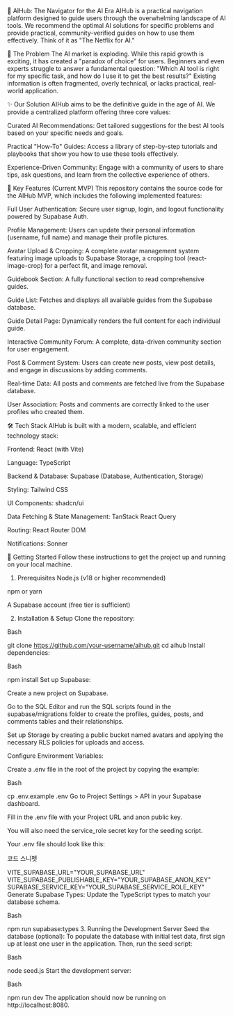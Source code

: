🧠 AIHub: The Navigator for the AI Era
AIHub is a practical navigation platform designed to guide users through the overwhelming landscape of AI tools. We recommend the optimal AI solutions for specific problems and provide practical, community-verified guides on how to use them effectively. Think of it as "The Netflix for AI."

🎯 The Problem
The AI market is exploding. While this rapid growth is exciting, it has created a "paradox of choice" for users. Beginners and even experts struggle to answer a fundamental question: "Which AI tool is right for my specific task, and how do I use it to get the best results?" Existing information is often fragmented, overly technical, or lacks practical, real-world application.

✨ Our Solution
AIHub aims to be the definitive guide in the age of AI. We provide a centralized platform offering three core values:

Curated AI Recommendations: Get tailored suggestions for the best AI tools based on your specific needs and goals.

Practical "How-To" Guides: Access a library of step-by-step tutorials and playbooks that show you how to use these tools effectively.

Experience-Driven Community: Engage with a community of users to share tips, ask questions, and learn from the collective experience of others.

🚀 Key Features (Current MVP)
This repository contains the source code for the AIHub MVP, which includes the following implemented features:

Full User Authentication: Secure user signup, login, and logout functionality powered by Supabase Auth.

Profile Management: Users can update their personal information (username, full name) and manage their profile pictures.

Avatar Upload & Cropping: A complete avatar management system featuring image uploads to Supabase Storage, a cropping tool (react-image-crop) for a perfect fit, and image removal.

Guidebook Section: A fully functional section to read comprehensive guides.

Guide List: Fetches and displays all available guides from the Supabase database.

Guide Detail Page: Dynamically renders the full content for each individual guide.

Interactive Community Forum: A complete, data-driven community section for user engagement.

Post & Comment System: Users can create new posts, view post details, and engage in discussions by adding comments.

Real-time Data: All posts and comments are fetched live from the Supabase database.

User Association: Posts and comments are correctly linked to the user profiles who created them.

🛠️ Tech Stack
AIHub is built with a modern, scalable, and efficient technology stack:

Frontend: React (with Vite)

Language: TypeScript

Backend & Database: Supabase (Database, Authentication, Storage)

Styling: Tailwind CSS

UI Components: shadcn/ui

Data Fetching & State Management: TanStack React Query

Routing: React Router DOM

Notifications: Sonner

🏁 Getting Started
Follow these instructions to get the project up and running on your local machine.

1. Prerequisites
Node.js (v18 or higher recommended)

npm or yarn

A Supabase account (free tier is sufficient)

2. Installation & Setup
Clone the repository:

Bash

git clone https://github.com/your-username/aihub.git
cd aihub
Install dependencies:

Bash

npm install
Set up Supabase:

Create a new project on Supabase.

Go to the SQL Editor and run the SQL scripts found in the supabase/migrations folder to create the profiles, guides, posts, and comments tables and their relationships.

Set up Storage by creating a public bucket named avatars and applying the necessary RLS policies for uploads and access.

Configure Environment Variables:

Create a .env file in the root of the project by copying the example:

Bash

cp .env.example .env
Go to Project Settings > API in your Supabase dashboard.

Fill in the .env file with your Project URL and anon public key.

You will also need the service_role secret key for the seeding script.

Your .env file should look like this:

코드 스니펫

VITE_SUPABASE_URL="YOUR_SUPABASE_URL"
VITE_SUPABASE_PUBLISHABLE_KEY="YOUR_SUPABASE_ANON_KEY"
SUPABASE_SERVICE_KEY="YOUR_SUPABASE_SERVICE_ROLE_KEY"
Generate Supabase Types:
Update the TypeScript types to match your database schema.

Bash

npm run supabase:types
3. Running the Development Server
Seed the database (optional):
To populate the database with initial test data, first sign up at least one user in the application. Then, run the seed script:

Bash

node seed.js
Start the development server:

Bash

npm run dev
The application should now be running on http://localhost:8080.